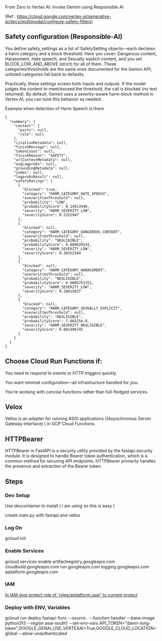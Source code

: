 
From Zero to Vertex AI: Invoke Gemini using Responsible AI

(Ref : https://cloud.google.com/vertex-ai/generative-ai/docs/multimodal/configure-safety-filters)

## Safety configuration (Responsible-AI)

You define safety_settings as a list of SafetySetting objects—each declares a harm category and a block threshold. Here you cover: Dangerous content, Harassment, Hate speech, and Sexually explicit content, and you set BLOCK_LOW_AND_ABOVE (strict) for all of them. These categories/thresholds are the same ones documented for the Gemini API; unlisted categories fall back to defaults. 

Practically, these settings screen both inputs and outputs. If the model judges the content to meet/exceed the threshold, the call is blocked (no text returned). By default, Gemini uses a severity-aware harm-block method in Vertex AI; you can tune this behavior as needed.

Example when detection of Harm Speech is there
```
{
  "summary": {
    "content": {
      "parts": null,
      "role": null
    },
    "citationMetadata": null,
    "finishMessage": null,
    "tokenCount": null,
    "finishReason": "SAFETY",
    "urlContextMetadata": null,
    "avgLogprobs": null,
    "groundingMetadata": null,
    "index": null,
    "logprobsResult": null,
    "safetyRatings": [
      {
        "blocked": true,
        "category": "HARM_CATEGORY_HATE_SPEECH",
        "overwrittenThreshold": null,
        "probability": "LOW",
        "probabilityScore": 0.14913946,
        "severity": "HARM_SEVERITY_LOW",
        "severityScore": 0.5322947
      },
      {
        "blocked": null,
        "category": "HARM_CATEGORY_DANGEROUS_CONTENT",
        "overwrittenThreshold": null,
        "probability": "NEGLIGIBLE",
        "probabilityScore": 0.009629141,
        "severity": "HARM_SEVERITY_LOW",
        "severityScore": 0.30252504
      },
      {
        "blocked": null,
        "category": "HARM_CATEGORY_HARASSMENT",
        "overwrittenThreshold": null,
        "probability": "NEGLIGIBLE",
        "probabilityScore": 0.0006751251,
        "severity": "HARM_SEVERITY_LOW",
        "severityScore": 0.28615037
      },
      {
        "blocked": null,
        "category": "HARM_CATEGORY_SEXUALLY_EXPLICIT",
        "overwrittenThreshold": null,
        "probability": "NEGLIGIBLE",
        "probabilityScore": 7.06525e-8,
        "severity": "HARM_SEVERITY_NEGLIGIBLE",
        "severityScore": 0.081496745
      }
    ]
  }
}
```

## Choose Cloud Run Functions if:

You need to respond to events or HTTP triggers quickly.

You want minimal configuration—all infrastructure handled for you.

You're working with concise functions rather than full-fledged services.


## Velox

Vellox is an adapter for running ASGI applications ((Asynchronous Server Gateway Interface) ) in GCP Cloud Functions.

## HTTPBearer

HTTPBearer in FastAPI is a security utility provided by the fastapi.security module. It is designed to handle Bearer token authentication, which is a common method for securing API endpoints.
HTTPBearer primarily handles the presence and extraction of the Bearer token.

## Steps 

### Dev Setup
Use devcontainer to install ( I am using so this is easy )

create main.py with fastapi and vellox

### Log On
gcloud init

### Enable Services
gcloud services enable artifactregistry.googleapis.com cloudbuild.googleapis.com run.googleapis.com logging.googleapis.com aiplatform.googleapis.com

### IAM 
[In IAM give project role of 'roles/aiplatform.user' to current project](https://cloud.google.com/vertex-ai/generative-ai/docs/start/api-keys?usertype=existinguser) 

### Deploy with ENV, Variables
gcloud run deploy fastapi-func --source . --function handler --base-image python313 --region asia-south1 --set-env-vars API_TOKEN="damn-long-token",GOOGLE_GENAI_USE_VERTEXAI=True,GOOGLE_CLOUD_LOCATION=global  --allow-unauthenticated


